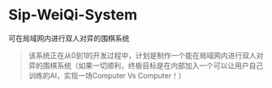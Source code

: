 # Sip-WeiQi-System
可在局域网内进行双人对弈的围棋系统
> 该系统正在从0到1的开发过程中，计划是制作一个能在局域网内进行双人对弈的围棋系统（如果一切顺利，终极目标是在内部加入一个可以让用户自己训练的AI，实现一场Computer Vs Computer！）
